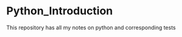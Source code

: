 Python_Introduction
===================

This repository has all my notes on python and corresponding tests
